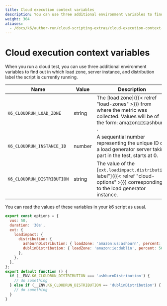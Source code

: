 ```yaml
---
title: Cloud execution context variables
description: You can use three additional environment variables to find out in which load zone, server instance, and distribution label the script is currently running.
weight: 304
aliases:
  - /docs/k6/author-run/cloud-scripting-extras/cloud-execution-context-variables/
---
```


# Cloud execution context variables

When you run a cloud test, you can use three additional environment variables to find out in which load zone, server instance, and distribution label the script is currently running.

| Name              | Value  | Description                                                                                                                                              |
| ----------------- | ------ | -------------------------------------------------------------------------------------------------------------------------------------------------------- |
| `K6_CLOUDRUN_LOAD_ZONE`    | string | The [load zone]({{< relref "load-zones" >}}) from where the metric was collected. Values will be of the form: amazon:us:ashburn .                                      |
| `K6_CLOUDRUN_INSTANCE_ID`  | number | A sequential number representing the unique ID of a load generator server taking part in the test, starts at 0.                                          |
| `K6_CLOUDRUN_DISTRIBUTION` | string | The value of the [`ext.loadimpact.distribution` label"]({{< relref "cloud-options" >}}) corresponding to the load generator instance. |

You can read the values of these variables in your k6 script as usual.


```javascript
export const options = {
  vus: 50,
  duration: '30s',
  ext: {
    loadimpact: {
      distribution: {
        ashburnDistribution: { loadZone: 'amazon:us:ashburn', percent: 50 },
        dublinDistribution: { loadZone: 'amazon:ie:dublin', percent: 50 },
      },
    },
  },
};
export default function () {
  if (__ENV.K6_CLOUDRUN_DISTRIBUTION === 'ashburnDistribution') {
    // do something
  } else if (__ENV.K6_CLOUDRUN_DISTRIBUTION == 'dublinDistribution') {
    // do something
  }
}
```



